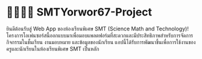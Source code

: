 # 🧑🏻‍💻🏫 SMTYorwor67-Project

ยินดีต้อนรับสู่ Web App ของห้องเรียนพิเศษ SMT (Science Math and Technology)!
โครงการโอเพ่นซอร์สนี้ออกแบบมาเพื่อมอบแพลตฟอร์มที่สะดวกและมีประสิทธิภาพสำหรับการจัดการกิจกรรมในชั้นเรียน งานมอบหมาย และข้อมูลของนักเรียน แอปนี้ได้รับการพัฒนาขึ้นเพื่อการใช้งานของครูและนักเรียนในห้องเรียนพิเศษ SMT เป็นหลัก
